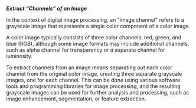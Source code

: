 ___Extract “Channels” of an Image___

In the context of digital image processing, an "image channel" refers to a grayscale image that represents a single color component of a color image.

A color image typically consists of three color channels: red, green, and blue (RGB), although some image formats may include additional channels, such as alpha channel for transparency or a separate channel for luminosity.

To extract channels from an image means separating out each color channel from the original color image, creating three separate grayscale images, one for each channel. This can be done using various software tools and programming libraries for image processing, and the resulting grayscale images can be used for further analysis and processing, such as image enhancement, segmentation, or feature extraction.

